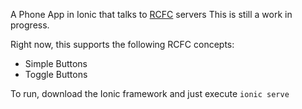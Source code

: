 A Phone App in Ionic that talks to [RCFC](https://github.com/pviafore/rcfc) servers
This is still a work in progress.

Right now, this supports the following RCFC concepts:

* Simple Buttons
* Toggle Buttons


To run, download the Ionic framework and just execute ```ionic serve```
